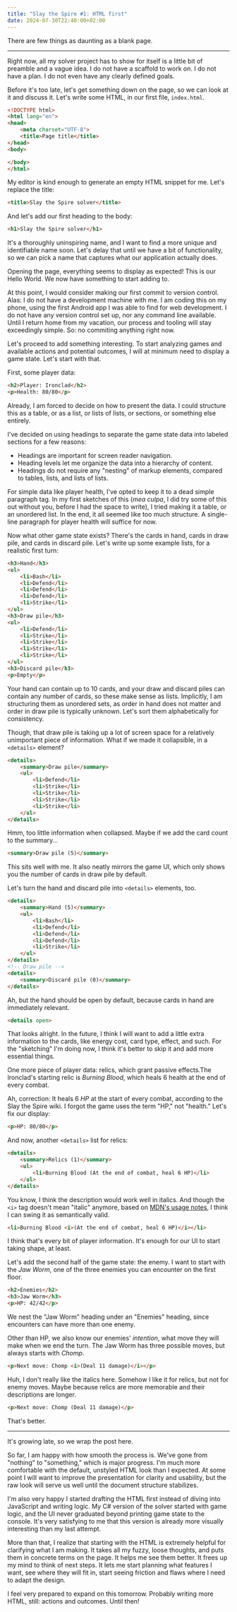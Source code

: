 ```yaml
---
title: "Slay the Spire #1: HTML first"
date: 2024-07-30T22:40:00+02:00
---
```


There are few things as daunting as a blank page.

---

Right now, all my solver project has to show for itself is a little bit of preamble and a vague idea. I do not have a scaffold to work on. I do not have a plan. I do not even have any clearly defined goals.

Before it's too late, let's get something down on the page, so we can look at it and discuss it. Let's write some HTML, in our first file, `index.html`.

```html
<!DOCTYPE html>
<html lang="en">
<head>
    <meta charset="UTF-8">
    <title>Page title</title>
</head>
<body>

</body>
</html>
```

My editor is kind enough to generate an empty HTML snippet for me. Let's replace the title:

```html
<title>Slay the Spire solver</title>
```

And let's add our first heading to the body:

```html
<h1>Slay the Spire solver</h1>
```

It's a thoroughly uninspiring name, and I want to find a more unique and identifiable name soon. Let's delay that until we have a bit of functionality, so we can pick a name that captures what our application actually does. 

Opening the page, everything seems to display as expected! This is our Hello World. We now have something to start adding to.

At this point, I would consider making our first commit to version control. Alas: I do not have a development machine with me. I am coding this on my phone, using the first Android app I was able to find for web development. I do not have any version control set up, nor any command line available. Until I return home from my vacation, our process and tooling will stay exceedingly simple. So: no commiting anything right now. 

Let's proceed to add something interesting. To start analyzing games and available actions and potential outcomes, I will at minimum need to display a game state. Let's start with that.

First, some player data:

```html
<h2>Player: Ironclad</h2>
<p>Health: 80/80</p>
```
Already, I am forced to decide on how to present the data. I could structure this as a table, or as a list, or lists of lists, or sections, or something else entirely.

I've decided on using headings to separate the game state data into labeled sections for a few reasons:

- Headings are important for screen reader navigation.
- Heading levels let me organize the data into a hierarchy of content.
- Headings do not require any "nesting" of markup elements, compared to tables, lists, and lists of lists.

For simple data like player health, I've opted to keep it to a dead simple paragraph tag. In my first sketches of this (_mea culpa_, I did try some of this out without you, before I had the space to write), I tried making it a table, or an unordered list. In the end, it all seemed like too much structure. A single-line paragraph for player health will suffice for now.

Now what other game state exists? There's the cards in hand, cards in draw pile, and cards in discard pile. Let's write up some example lists, for a realistic first turn:

```html
<h3>Hand</h3>
<ul>
    <li>Bash</li>
    <li>Defend</li>
    <li>Defend</li>
    <li>Defend</li>
    <li>Strike</li>
</ul>
<h3>Draw pile</h3>
<ul>
    <li>Defend</li>
    <li>Strike</li>
    <li>Strike</li>
    <li>Strike</li>
    <li>Strike</li>
</ul>
<h3>Discard pile</h3>
<p>Empty</p>
```

Your hand can contain up to 10 cards, and your draw and discard piles can contain any number of cards, so these make sense as lists. Implicitly, I am structuring them as unordered sets, as order in hand does not matter and order in draw pile is typically unknown. Let's sort them alphabetically for consistency.

Though, that draw pile is taking up a lot of screen space for a relatively unimportant piece of information. What if we made it collapsible, in a `<details>` element?

```html
<details>
    <summary>Draw pile</summary>
    <ul>
        <li>Defend</li>
        <li>Strike</li>
        <li>Strike</li>
        <li>Strike</li>
        <li>Strike</li>
    </ul>
</details>
```

Hmm, too little information when collapsed. Maybe if we add the card count to the summary...

```html
<summary>Draw pile (5)</summary>
```

This sits well with me. It also neatly mirrors the game UI, which only shows you the number of cards in draw pile by default.

Let's turn the hand and discard pile into `<details>` elements, too.

```html
<details>
    <summary>Hand (5)</summary>
    <ul>
        <li>Bash</li>
        <li>Defend</li>
        <li>Defend</li>
        <li>Defend</li>
        <li>Strike</li>
    </ul>
</details>
<!-- Draw pile -->
<details>
    <summary>Discard pile (0)</summary>
</details>
```

Ah, but the hand should be open by default, because cards in hand are immediately relevant.

```html
<details open>
```

That looks alright. In the future, I think I will want to add a little extra information to the cards, like energy cost, card type, effect, and such. For the "sketching" I'm doing now, I think it's better to skip it and add more essential things.

One more piece of player data: relics, which grant passive effects.The Ironclad's starting relic is _Burning Blood_, which heals 6 health at the end of every combat.

Ah, correction: It heals 6 _HP_ at the start of every combat, according to the Slay the Spire wiki. I forgot the game uses the term "HP," not "health." Let's fix our display:

```html
<p>HP: 80/80</p>
```

And now, another `<details>` list for relics:

```html
<details>
    <summary>Relics (1)</summary>
    <ul>
        <li>Burning Blood (At the end of combat, heal 6 HP)</li>
    </ul>
</details>
```

You know, I think the description would work well in italics. And though the `<i>` tag doesn't mean "italic" anymore, based on [MDN's usage notes](https://developer.mozilla.org/en-US/docs/Web/HTML/Element/i#usage_notes), I think I can swing it as semantically valid.

```html
<li>Burning Blood <i>(At the end of combat, heal 6 HP)</i></li>
```

I think that's every bit of player information. It's enough for our UI to start taking shape, at least.

Let's add the second half of the game state: the enemy. I want to start with the _Jaw Worm_, one of the three enemies you can encounter on the first floor.

```html
<h2>Enemies</h2>
<h3>Jaw Worm</h3>
<p>HP: 42/42</p>
```

We nest the "Jaw Worm" heading under an "Enemies" heading, since encounters can have more than one enemy.

Other than HP, we also know our enemies' _intention_, what move they will make when we end the turn. The Jaw Worm has three possible moves, but always starts with _Chomp_.

```html
<p>Next move: Chomp <i>(Deal 11 damage)</i></p>
```

Huh, I don't really like the italics here. Somehow I like it for relics, but not for enemy moves. Maybe because relics are more memorable and their descriptions are longer.

```html
<p>Next move: Chomp (Deal 11 damage)</p>
```

That's better.

---

It's growing late, so we wrap the post here.

So far, I am happy with how smooth the process is. We've gone from "nothing" to "something," which is major progress. I'm much more comfortable with the default, unstyled HTML look than I expected. At some point I will want to improve the presentation for clarity and usability, but the raw look will serve us well until the document structure stabilizes.

I'm also very happy I started drafting the HTML first instead of diving into JavaScript and writing logic. My C# version of the solver started with game logic, and the UI never graduated beyond printing game state to the console. It's very satisfying to me that this version is already more visually interesting than my last attempt.

More than that, I realize that starting with the HTML is extremely helpful for clarifying what I am making. It takes all my fuzzy, loose thoughts, and puts them in concrete terms on the page. It helps me see them better. It frees up my mind to think of next steps. It lets me start planning what features I want, see where they will fit in, start seeing friction and flaws where I need to adapt the design.

I feel very prepared to expand on this tomorrow. Probably writing more HTML, still: actions and outcomes. Until then!